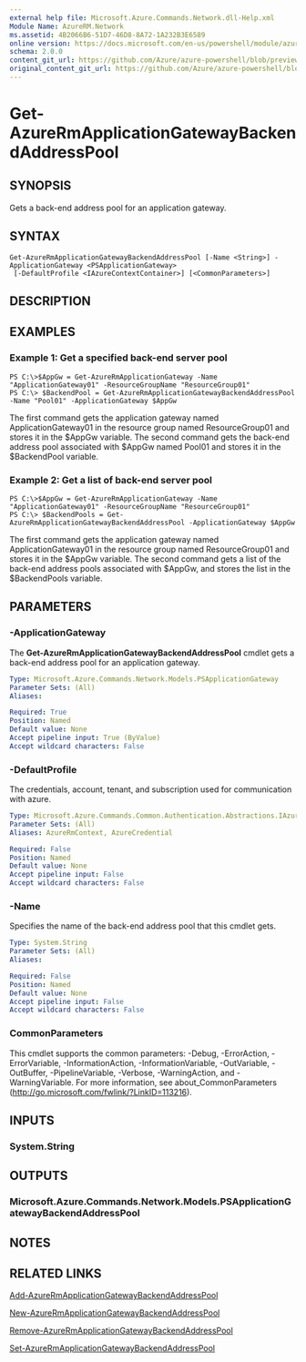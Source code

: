 ```yaml
---
external help file: Microsoft.Azure.Commands.Network.dll-Help.xml
Module Name: AzureRM.Network
ms.assetid: 4B2066B6-51D7-46D8-8A72-1A232B3E6589
online version: https://docs.microsoft.com/en-us/powershell/module/azurerm.network/get-azurermapplicationgatewaybackendaddresspool
schema: 2.0.0
content_git_url: https://github.com/Azure/azure-powershell/blob/preview/src/ResourceManager/Network/Commands.Network/help/Get-AzureRmApplicationGatewayBackendAddressPool.md
original_content_git_url: https://github.com/Azure/azure-powershell/blob/preview/src/ResourceManager/Network/Commands.Network/help/Get-AzureRmApplicationGatewayBackendAddressPool.md
---
```


# Get-AzureRmApplicationGatewayBackendAddressPool

## SYNOPSIS
Gets a back-end address pool for an application gateway.

## SYNTAX

```
Get-AzureRmApplicationGatewayBackendAddressPool [-Name <String>] -ApplicationGateway <PSApplicationGateway>
 [-DefaultProfile <IAzureContextContainer>] [<CommonParameters>]
```

## DESCRIPTION

## EXAMPLES

### Example 1: Get a specified back-end server pool
```
PS C:\>$AppGw = Get-AzureRmApplicationGateway -Name "ApplicationGateway01" -ResourceGroupName "ResourceGroup01"
PS C:\> $BackendPool = Get-AzureRmApplicationGatewayBackendAddressPool -Name "Pool01" -ApplicationGateway $AppGw
```

The first command gets the application gateway named ApplicationGateway01 in the resource group named ResourceGroup01 and stores it in the $AppGw variable.
The second command gets the back-end address pool associated with $AppGw named Pool01 and stores it in the $BackendPool variable.

### Example 2: Get a list of back-end server pool
```
PS C:\>$AppGw = Get-AzureRmApplicationGateway -Name "ApplicationGateway01" -ResourceGroupName "ResourceGroup01"
PS C:\> $BackendPools = Get-AzureRmApplicationGatewayBackendAddressPool -ApplicationGateway $AppGw
```

The first command gets the application gateway named ApplicationGateway01 in the resource group named ResourceGroup01 and stores it in the $AppGw variable.
The second command gets a list of the back-end address pools associated with $AppGw, and stores the list in the $BackendPools variable.

## PARAMETERS

### -ApplicationGateway
The **Get-AzureRmApplicationGatewayBackendAddressPool** cmdlet gets a back-end address pool for an application gateway.

```yaml
Type: Microsoft.Azure.Commands.Network.Models.PSApplicationGateway
Parameter Sets: (All)
Aliases:

Required: True
Position: Named
Default value: None
Accept pipeline input: True (ByValue)
Accept wildcard characters: False
```

### -DefaultProfile
The credentials, account, tenant, and subscription used for communication with azure.

```yaml
Type: Microsoft.Azure.Commands.Common.Authentication.Abstractions.IAzureContextContainer
Parameter Sets: (All)
Aliases: AzureRmContext, AzureCredential

Required: False
Position: Named
Default value: None
Accept pipeline input: False
Accept wildcard characters: False
```

### -Name
Specifies the name of the back-end address pool that this cmdlet gets.

```yaml
Type: System.String
Parameter Sets: (All)
Aliases:

Required: False
Position: Named
Default value: None
Accept pipeline input: False
Accept wildcard characters: False
```

### CommonParameters
This cmdlet supports the common parameters: -Debug, -ErrorAction, -ErrorVariable, -InformationAction, -InformationVariable, -OutVariable, -OutBuffer, -PipelineVariable, -Verbose, -WarningAction, and -WarningVariable. For more information, see about_CommonParameters (http://go.microsoft.com/fwlink/?LinkID=113216).

## INPUTS

### System.String

## OUTPUTS

### Microsoft.Azure.Commands.Network.Models.PSApplicationGatewayBackendAddressPool

## NOTES

## RELATED LINKS

[Add-AzureRmApplicationGatewayBackendAddressPool](./Add-AzureRmApplicationGatewayBackendAddressPool.md)

[New-AzureRmApplicationGatewayBackendAddressPool](./New-AzureRmApplicationGatewayBackendAddressPool.md)

[Remove-AzureRmApplicationGatewayBackendAddressPool](./Remove-AzureRmApplicationGatewayBackendAddressPool.md)

[Set-AzureRmApplicationGatewayBackendAddressPool](./Set-AzureRmApplicationGatewayBackendAddressPool.md)


